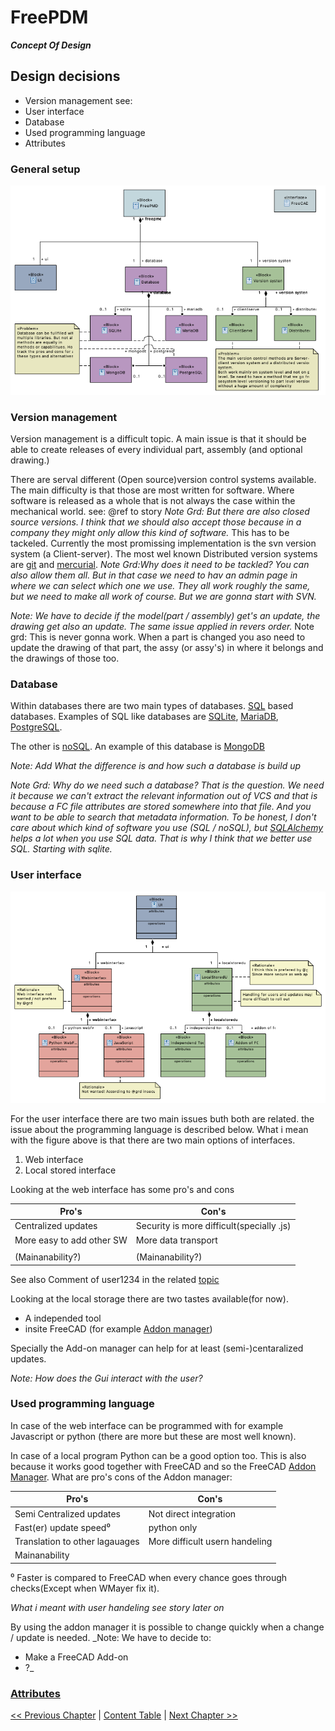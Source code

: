 # FreePDM
***Concept Of Design***

## Design decisions

- Version management see:
- User interface
- Database
- Used programming language
- Attributes

### General setup
![Block diagram FreePDM general](FreePDM_CoD-Figures/BDD_FreePMD-design.png)

### Version management

Version management is a difficult topic. A main issue is that it should be able to create releases of every individual part, assembly (and optional drawing.) 

There are serval different (Open source)version control systems available.
The main difficulty is that those are most written for software. 
Where software is released as a whole that is not always the case within the mechanical world. see: @ref to story 
_Note Grd: But there are also closed source versions. I think that we should also accept those because in a company they might only allow this kind of software._
This has to be tackeled. 
Currently the most promissing implementation is the svn version system (a Client-server). 
The most wel known Distributed version systems are [git](https://git-scm.com/) and [mercurial](https://www.mercurial-scm.org/).
_Note Grd:Why does it need to be tackled? You can also allow them all. But in that case we need to hav an admin page in where we can select which one we use. They all work roughly the same, but we need to make all work of course. But we are gonna start with SVN._


_Note: We have to decide if the model(part / assembly) get's an update,  the drawing get also an update. The same issue applied in revers order._
Note grd: This is never gonna work. When a part is changed you aso need to update the drawing of that part, the assy (or assy's) in where it belongs and the drawings of those too.

### Database

Within databases there are two main types of databases.
[SQL](https://en.wikipedia.org/wiki/SQL) based databases. Examples of SQL like databases are [SQLite](https://sqlite.org/index.html), [MariaDB](https://mariadb.org/), [PostgreSQL](https://www.postgresql.org/). 
<!--On https://sqlite.org/fileformat2.html is written:-->
<!--The main database file consists of one or more pages. The size of a page is a power of two between 512 and 65536 inclusive. All pages within the same database are the same size. The page size for a database file is determined by the 2-byte integer located at an offset of 16 bytes from the beginning of the database file.--> 
<!--Does this mean that it basically a big spreadsheet?-->

The other is [noSQL](https://en.wikipedia.org/wiki/NoSQL). An example of this database is [MongoDB](https://www.mongodb.com/)

_Note: Add What the difference is and how such a database is build up_

_Note Grd: Why do we need such a database? That is the question. We need it because we can't extract the relevant information out of VCS and that is because a FC file attributes are stored somewhere into that file. And you want to be able to search that metadata information. To be honest, I don't care about which kind of software you use (SQL / noSQL), but [SQLAlchemy](https://en.wikipedia.org/wiki/SQLAlchemy) helps a lot when you use SQL data. That is why I think that we better use SQL. Starting with sqlite._


### User interface
![Block diagram interface design](FreePDM_CoD-Figures/BDD_UI-design.png)

For the user interface there are two main issues buth both are related. the issue about the programming language is described below.
What i mean with the figure<!--(report me(==Jee-Bee) when i'm wrong also explain why)--> above is that there are two main options of interfaces.

1. Web interface
2. Local stored interface

Looking at the web interface has some pro's and cons

Pro's                      | Con's
-------------------------- | --------------------------
Centralized updates        | Security is more difficult(specially .js)
More easy to add other SW  | More data transport
                           | 
(Mainanability?)           | (Mainanability?)

See also Comment of user1234 in the related [topic](https://forum.freecadweb.org/viewtopic.php?f=8&t=68350&p=594331#p594252)

Looking at the local storage there are two tastes available(for now).

- A independed tool
- insite FreeCAD (for example [Addon manager](https://wiki.freecadweb.org/Std_AddonMgr))

Specially the Add-on manager can help for at least (semi-)centaralized updates. 

_Note: How does the Gui interact with the user?_

### Used programming language

In case of the web interface can be programmed with for example Javascript or python (there are more but these are most well known).

In case of a local program Python can be a good option too.
This is also because it works good together with FreeCAD and so the FreeCAD [Addon Manager](https://wiki.freecadweb.org/Std_AddonMgr). 
What are pro's cons of the Addon manager: 

Pro's                          | Con's
------------------------------ | --------------------------
Semi Centralized updates       | Not direct integration
Fast(er) update speed⁰ | python only
Translation to other lagauages | More difficult usern handeling
 Mainanability             | 

⁰ Faster is compared to FreeCAD when every chance goes through checks(Except when WMayer fix it). <!-- unicode superscript see: https://stackoverflow.com/questions/15155778/superscript-in-markdown-github-flavored -->
 
_What i meant with user handeling see story later on_

By using the addon manager it is possible to change quickly when a change / update is needed.
_Note: We have to decide to:
- Make a FreeCAD Add-on
- ?_


### [Attributes](Attributes.md)


[<< Previous Chapter](FreePDM_02-Workflows.md) | [Content Table](FreePDM_00-CoD.md) | [Next Chapter >>](FreePDM_03-1-Attributes.md)
